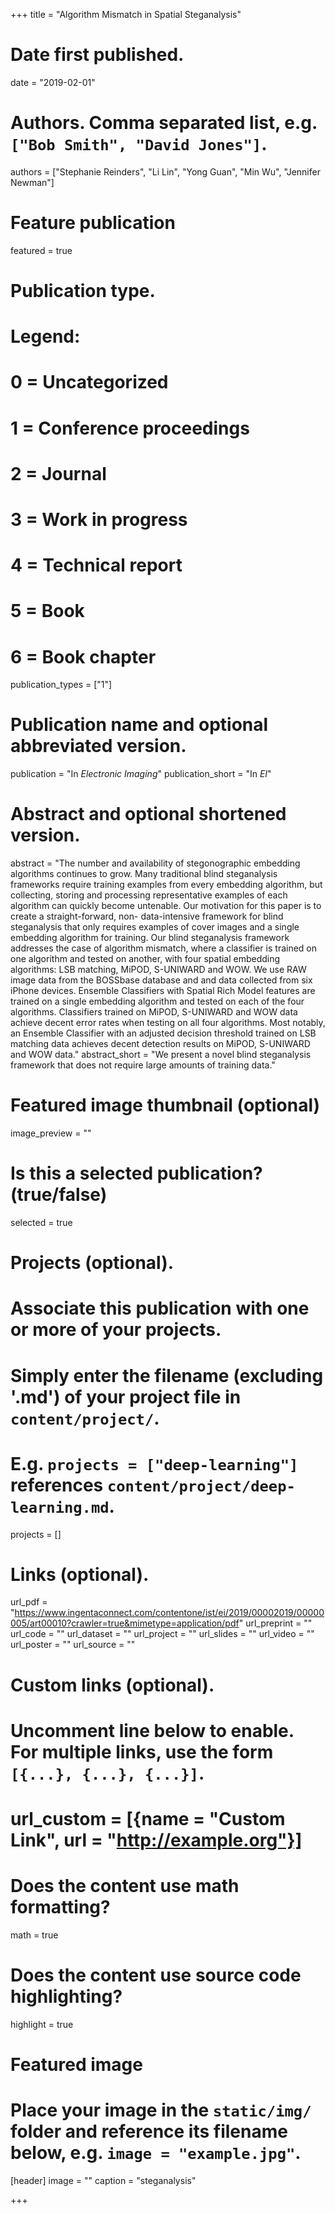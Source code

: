 +++
title = "Algorithm Mismatch in Spatial Steganalysis"

# Date first published.
date = "2019-02-01"

# Authors. Comma separated list, e.g. `["Bob Smith", "David Jones"]`.
authors = ["Stephanie Reinders", "Li Lin", "Yong Guan", "Min Wu", "Jennifer Newman"]

# Feature publication
featured = true

# Publication type.
# Legend:
# 0 = Uncategorized
# 1 = Conference proceedings
# 2 = Journal
# 3 = Work in progress
# 4 = Technical report
# 5 = Book
# 6 = Book chapter
publication_types = ["1"]

# Publication name and optional abbreviated version.
publication = "In *Electronic Imaging*"
publication_short = "In *EI*"

# Abstract and optional shortened version.
abstract = "The number and availability of stegonographic embedding algorithms continues to grow. Many traditional blind steganalysis frameworks require training examples from every embedding algorithm, but collecting, storing and processing representative examples of each algorithm can quickly become untenable. Our motivation for this paper is to create a straight-forward, non- data-intensive framework for blind steganalysis that only requires examples of cover images and a single embedding algorithm for training. Our blind steganalysis framework addresses the case of algorithm mismatch, where a classifier is trained on one algorithm and tested on another, with four spatial embedding algorithms: LSB matching, MiPOD, S-UNIWARD and WOW. We use RAW image data from the BOSSbase database and and data collected from six iPhone devices. Ensemble Classifiers with Spatial Rich Model features are trained on a single embedding algorithm and tested on each of the four algorithms. Classifiers trained on MiPOD, S-UNIWARD and WOW data achieve decent error rates when testing on all four algorithms. Most notably, an Ensemble Classifier with an adjusted decision threshold trained on LSB matching data achieves decent detection results on MiPOD, S-UNIWARD and WOW data."
abstract_short = "We present a novel blind steganalysis framework that does not require large amounts of training data."

# Featured image thumbnail (optional)
image_preview = ""

# Is this a selected publication? (true/false)
selected = true

# Projects (optional).
#   Associate this publication with one or more of your projects.
#   Simply enter the filename (excluding '.md') of your project file in `content/project/`.
#   E.g. `projects = ["deep-learning"]` references `content/project/deep-learning.md`.
projects = []

# Links (optional).
url_pdf = "https://www.ingentaconnect.com/contentone/ist/ei/2019/00002019/00000005/art00010?crawler=true&mimetype=application/pdf"
url_preprint = ""
url_code = ""
url_dataset = ""
url_project = ""
url_slides = ""
url_video = ""
url_poster = ""
url_source = ""

# Custom links (optional).
#   Uncomment line below to enable. For multiple links, use the form `[{...}, {...}, {...}]`.
# url_custom = [{name = "Custom Link", url = "http://example.org"}]

# Does the content use math formatting?
math = true

# Does the content use source code highlighting?
highlight = true

# Featured image
# Place your image in the `static/img/` folder and reference its filename below, e.g. `image = "example.jpg"`.
[header]
image = ""
caption = "steganalysis"

+++
